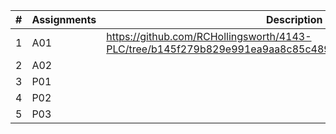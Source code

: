 |   #   | Assignments             | Description                                        |
| :---: | ---------------- | -------------------------------------------------- |
|   1   | A01         | https://github.com/RCHollingsworth/4143-PLC/tree/b145f279b829e991ea9aa8c85c4895d5fec16aa4/Assignments/A01 |
|   2   | A02  |         |
|   3   | P01 ||
|   4   | P02 |  |
|   5   | P03 ||
